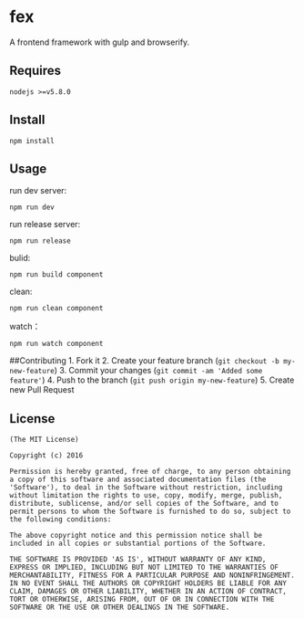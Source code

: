 fex 
==========================
A frontend framework with gulp and browserify.   

## Requires
    nodejs >=v5.8.0

## Install
    npm install    

## Usage

run dev server: 
```console
npm run dev
```

run release server: 
```console
npm run release  
```

bulid: 
```console
npm run build component
```

clean: 
```console
npm run clean component
```
watch：
```console
npm run watch component
```

##Contributing
    1. Fork it
    2. Create your feature branch (`git checkout -b my-new-feature`)
    3. Commit your changes (`git commit -am 'Added some feature'`)
    4. Push to the branch (`git push origin my-new-feature`)
    5. Create new Pull Request

## License 
    (The MIT License)

    Copyright (c) 2016 

    Permission is hereby granted, free of charge, to any person obtaining
    a copy of this software and associated documentation files (the
    'Software'), to deal in the Software without restriction, including
    without limitation the rights to use, copy, modify, merge, publish,
    distribute, sublicense, and/or sell copies of the Software, and to
    permit persons to whom the Software is furnished to do so, subject to
    the following conditions:

    The above copyright notice and this permission notice shall be
    included in all copies or substantial portions of the Software.

    THE SOFTWARE IS PROVIDED 'AS IS', WITHOUT WARRANTY OF ANY KIND,
    EXPRESS OR IMPLIED, INCLUDING BUT NOT LIMITED TO THE WARRANTIES OF
    MERCHANTABILITY, FITNESS FOR A PARTICULAR PURPOSE AND NONINFRINGEMENT.
    IN NO EVENT SHALL THE AUTHORS OR COPYRIGHT HOLDERS BE LIABLE FOR ANY
    CLAIM, DAMAGES OR OTHER LIABILITY, WHETHER IN AN ACTION OF CONTRACT,
    TORT OR OTHERWISE, ARISING FROM, OUT OF OR IN CONNECTION WITH THE
    SOFTWARE OR THE USE OR OTHER DEALINGS IN THE SOFTWARE.
